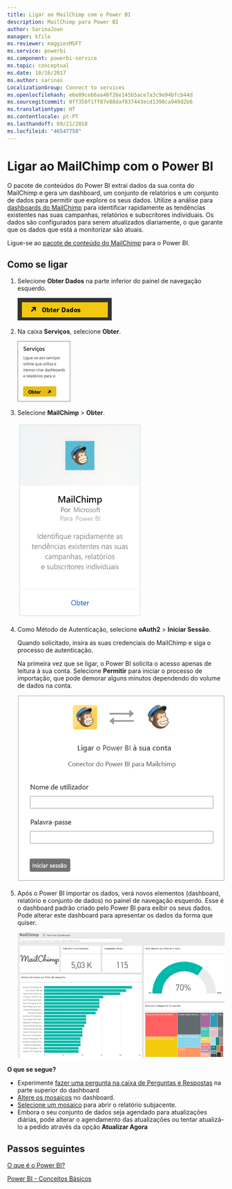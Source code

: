 ```yaml
---
title: Ligar ao MailChimp com o Power BI
description: MailChimp para Power BI
author: SarinaJoan
manager: kfile
ms.reviewer: maggiesMSFT
ms.service: powerbi
ms.component: powerbi-service
ms.topic: conceptual
ms.date: 10/16/2017
ms.author: sarinas
LocalizationGroup: Connect to services
ms.openlocfilehash: e6e09ceb6aa40f26e145b5ace7a3c9e94bfcb44d
ms.sourcegitcommit: 0ff358f1ff87e88daf837443ecd1398ca949d2b6
ms.translationtype: HT
ms.contentlocale: pt-PT
ms.lasthandoff: 09/21/2018
ms.locfileid: "46547758"
---
```

# <a name="connect-to-mailchimp-with-power-bi"></a>Ligar ao MailChimp com o Power BI
O pacote de conteúdos do Power BI extrai dados da sua conta do MailChimp e gera um dashboard, um conjunto de relatórios e um conjunto de dados para permitir que explore os seus dados. Utilize a análise para [dashboards do MailChimp](https://powerbi.microsoft.com/integrations/mailchimp) para identificar rapidamente as tendências existentes nas suas campanhas, relatórios e subscritores individuais. Os dados são configurados para serem atualizados diariamente, o que garante que os dados que está a monitorizar são atuais.

Ligue-se ao [pacote de conteúdo do MailChimp](https://app.powerbi.com/getdata/services/mailchimp) para o Power BI.

## <a name="how-to-connect"></a>Como se ligar
1. Selecione **Obter Dados** na parte inferior do painel de navegação esquerdo.
   
    ![](media/service-connect-to-mailchimp/pbi_getdata.png)
2. Na caixa **Serviços**, selecione **Obter**.
   
   ![](media/service-connect-to-mailchimp/pbi_getservices.png)
3. Selecione **MailChimp** \> **Obter**.
   
   ![](media/service-connect-to-mailchimp/mailchimp.png)
4. Como Método de Autenticação, selecione **oAuth2** \> **Iniciar Sessão**.
   
    Quando solicitado, insira as suas credenciais do MailChimp e siga o processo de autenticação.
   
    Na primeira vez que se ligar, o Power BI solicita o acesso apenas de leitura à sua conta. Selecione **Permitir** para iniciar o processo de importação, que pode demorar alguns minutos dependendo do volume de dados na conta.
   
    ![](media/service-connect-to-mailchimp/allow.png)
5. Após o Power BI importar os dados, verá novos elementos (dashboard, relatório e conjunto de dados) no painel de navegação esquerdo. Esse é o dashboard padrão criado pelo Power BI para exibir os seus dados. Pode alterar este dashboard para apresentar os dados da forma que quiser.
   
   ![](media/service-connect-to-mailchimp/pbi_mailchimpnewdash.png)

**O que se segue?**

* Experimente [fazer uma pergunta na caixa de Perguntas e Respostas](consumer/end-user-q-and-a.md) na parte superior do dashboard
* [Altere os mosaicos](service-dashboard-edit-tile.md) no dashboard.
* [Selecione um mosaico](consumer/end-user-tiles.md) para abrir o relatório subjacente.
* Embora o seu conjunto de dados seja agendado para atualizações diárias, pode alterar o agendamento das atualizações ou tentar atualizá-lo a pedido através da opção **Atualizar Agora**

## <a name="next-steps"></a>Passos seguintes
[O que é o Power BI?](power-bi-overview.md)

[Power BI - Conceitos Básicos](consumer/end-user-basic-concepts.md)

